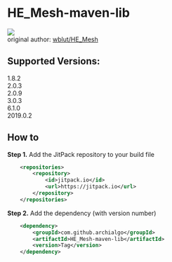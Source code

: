 # HE_Mesh-maven-lib
[![](https://jitpack.io/v/archialgo/HE_Mesh-maven-lib.svg)](https://jitpack.io/#archialgo/HE_Mesh-maven-lib)  
original author: [wblut/HE_Mesh](https://github.com/wblut/HE_Mesh)

## Supported Versions:  
1.8.2  
2.0.3  
2.0.9  
3.0.3  
6.1.0  
2019.0.2

## How to
**Step 1.** Add the JitPack repository to your build file
``` xml
	<repositories>
		<repository>
		    <id>jitpack.io</id>
		    <url>https://jitpack.io</url>
		</repository>
	</repositories>
```
**Step 2.** Add the dependency (with version number)
``` xml
	<dependency>
	    <groupId>com.github.archialgo</groupId>
	    <artifactId>HE_Mesh-maven-lib</artifactId>
	    <version>Tag</version>
	</dependency>
```